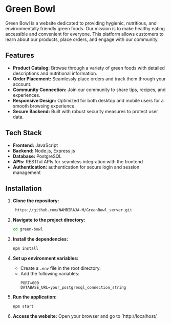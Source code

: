 # Green Bowl

Green Bowl is a website dedicated to providing hygienic, nutritious, and environmentally friendly green foods. Our mission is to make healthy eating accessible and convenient for everyone. This platform allows customers to learn about our products, place orders, and engage with our community.

## Features

- **Product Catalog:** Browse through a variety of green foods with detailed descriptions and nutritional information.
- **Order Placement:** Seamlessly place orders and track them through your account.
- **Community Connection:** Join our community to share tips, recipes, and experiences.
- **Responsive Design:** Optimized for both desktop and mobile users for a smooth browsing experience.
- **Secure Backend:** Built with robust security measures to protect user data.

## Tech Stack

- **Frontend:** JavaScript
- **Backend:** Node.js, Express.js
- **Database:** PostgreSQL
- **APIs:** RESTful APIs for seamless integration with the frontend
- **Authentication:** authentication for secure login and session management

## Installation

1. **Clone the repository:**
    ```bash
     https://github.com/NAMBIRAJA-M/GreenBowl_server.git
    ```
2. **Navigate to the project directory:**
    ```bash
    cd green-bowl
    ```
3. **Install the dependencies:**
    ```bash
    npm install
    ```
4. **Set up environment variables:**
    - Create a `.env` file in the root directory.
    - Add the following variables:
        ```env
        PORT=000
        DATABASE_URL=your_postgresql_connection_string
       
        ```

5. **Run the application:**
    ```bash
    npm start
    ```
6. **Access the website:**
    Open your browser and go to `http://localhost/
